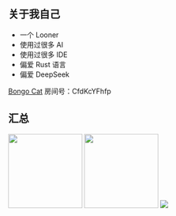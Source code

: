 ## 关于我自己

- 一个 Looner
- 使用过很多 AI
- 使用过很多 IDE
- 偏爱 Rust 语言
- 偏爱 DeepSeek

[Bongo Cat](https://store.steampowered.com/app/3419430/Bongo_Cat/) 房间号：CfdKcYFhfp

## 汇总
<div>
    <img height="150px" src="https://github-readme-stats.vercel.app/api?username=AkarinLiu&hide_title=true&hide_border=true&show_icons=true&include_all_commits=true&line_height=21&bg_color=0,EC6C6C,FFD479,FFFC79,73FA79&theme=graywhite&locale=cn" />
    <img height="150px" src="https://github-readme-stats.vercel.app/api/top-langs/?username=AkarinLiu&hide_title=true&hide_border=true&layout=compact&bg_color=0,73FA79,73FDFF,D783FF&theme=graywhite&locale=cn" />
    <img src="https://streak-stats.demolab.com/?user=AkarinLiu&locale=zh-cn&theme=dark&date_format=Y.n.j" />
</div>
